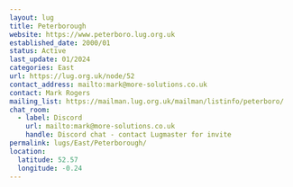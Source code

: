 ```yaml
---
layout: lug
title: Peterborough
website: https://www.peterboro.lug.org.uk
established_date: 2000/01
status: Active
last_update: 01/2024
categories: East
url: https://lug.org.uk/node/52
contact_address: mailto:mark@more-solutions.co.uk
contact: Mark Rogers
mailing_list: https://mailman.lug.org.uk/mailman/listinfo/peterboro/
chat_room:
  - label: Discord
    url: mailto:mark@more-solutions.co.uk
    handle: Discord chat - contact Lugmaster for invite
permalink: lugs/East/Peterborough/
location:
  latitude: 52.57
  longitude: -0.24
---
```

